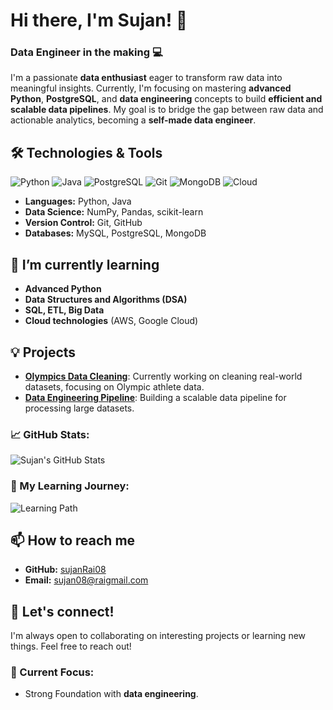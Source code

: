 # Hi there, I'm Sujan! 👋
### **Data Engineer in the making** 💻

I'm a passionate **data enthusiast** eager to transform raw data into meaningful insights. Currently, I'm focusing on mastering **advanced Python**, **PostgreSQL**, and **data engineering** concepts to build **efficient and scalable data pipelines**. My goal is to bridge the gap between raw data and actionable analytics, becoming a **self-made data engineer**.

## 🛠️ Technologies & Tools
![Python](https://img.shields.io/badge/Python-3.9-FFD43B?style=for-the-badge&logo=python&logoColor=blue) 
![Java](https://img.shields.io/badge/Java-8-007396?style=for-the-badge&logo=java&logoColor=white) 
![PostgreSQL](https://img.shields.io/badge/PostgreSQL-336791?style=for-the-badge&logo=postgresql&logoColor=white) 
![Git](https://img.shields.io/badge/Git-F1502F?style=for-the-badge&logo=git&logoColor=white) 
![MongoDB](https://img.shields.io/badge/MongoDB-4ea94b?style=for-the-badge&logo=mongodb&logoColor=white)
![Cloud](https://img.shields.io/badge/Cloud%20Learning-%23F1C40F?style=for-the-badge&logo=cloud&logoColor=white)

- **Languages:** Python, Java
- **Data Science:** NumPy, Pandas, scikit-learn
- **Version Control:** Git, GitHub
- **Databases:** MySQL, PostgreSQL, MongoDB

## 🌱 I’m currently learning
- **Advanced Python**
- **Data Structures and Algorithms (DSA)**
- **SQL, ETL, Big Data**
- **Cloud technologies** (AWS, Google Cloud)

## 💡 Projects
- **[Olympics Data Cleaning](https://github.com/SujanRai08/Data_cleaning_Olympics)**: Currently working on cleaning real-world datasets, focusing on Olympic athlete data.
- **[Data Engineering Pipeline](https://github.com/SujanRai08/your_project)**: Building a scalable data pipeline for processing large datasets.

### 📈 GitHub Stats:
![Sujan's GitHub Stats](https://github-readme-stats.vercel.app/api?username=SujanRai08&show_icons=true&hide_title=true&hide=prs&count_private=true&theme=radical)

### 🎯 My Learning Journey:
![Learning Path](https://raw.githubusercontent.com/SujanRai08/learning-path-graphic/main/path-to-data-engineering.png)

## 📫 How to reach me
- **GitHub:** [sujanRai08](https://github.com/SujanRai08)
- **Email:** [sujan08@raigmail.com](mailto:sujan08rai@gmail.com)

## 🤝 Let's connect!
I'm always open to collaborating on interesting projects or learning new things. Feel free to reach out!

### 🚀 Current Focus:
- Strong Foundation with **data engineering**.

